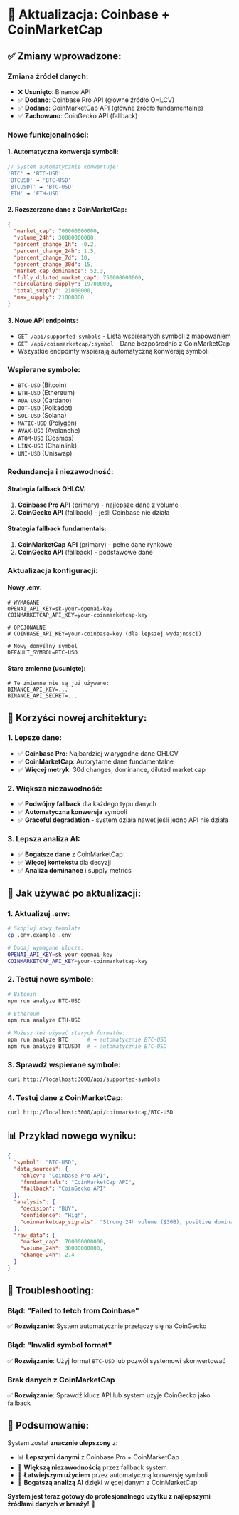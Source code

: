 # 🔄 Aktualizacja: Coinbase + CoinMarketCap

## ✅ **Zmiany wprowadzone:**

### **Zmiana źródeł danych:**
- ❌ **Usunięto**: Binance API
- ✅ **Dodano**: Coinbase Pro API (główne źródło OHLCV)
- ✅ **Dodano**: CoinMarketCap API (główne źródło fundamentalne)
- ✅ **Zachowano**: CoinGecko API (fallback)

### **Nowe funkcjonalności:**

#### **1. Automatyczna konwersja symboli:**
```javascript
// System automatycznie konwertuje:
'BTC' → 'BTC-USD'
'BTCUSD' → 'BTC-USD'
'BTCUSDT' → 'BTC-USD'
'ETH' → 'ETH-USD'
```

#### **2. Rozszerzone dane z CoinMarketCap:**
```json
{
  "market_cap": 700000000000,
  "volume_24h": 30000000000,
  "percent_change_1h": -0.2,
  "percent_change_24h": 1.5,
  "percent_change_7d": 10,
  "percent_change_30d": 15,
  "market_cap_dominance": 52.3,
  "fully_diluted_market_cap": 750000000000,
  "circulating_supply": 19700000,
  "total_supply": 21000000,
  "max_supply": 21000000
}
```

#### **3. Nowe API endpoints:**
- `GET /api/supported-symbols` - Lista wspieranych symboli z mapowaniem
- `GET /api/coinmarketcap/:symbol` - Dane bezpośrednio z CoinMarketCap
- Wszystkie endpointy wspierają automatyczną konwersję symboli

### **Wspierane symbole:**
- `BTC-USD` (Bitcoin)
- `ETH-USD` (Ethereum)
- `ADA-USD` (Cardano)
- `DOT-USD` (Polkadot)
- `SOL-USD` (Solana)
- `MATIC-USD` (Polygon)
- `AVAX-USD` (Avalanche)
- `ATOM-USD` (Cosmos)
- `LINK-USD` (Chainlink)
- `UNI-USD` (Uniswap)

### **Redundancja i niezawodność:**

#### **Strategia fallback OHLCV:**
1. **Coinbase Pro API** (primary) - najlepsze dane z volume
2. **CoinGecko API** (fallback) - jeśli Coinbase nie działa

#### **Strategia fallback fundamentals:**
1. **CoinMarketCap API** (primary) - pełne dane rynkowe
2. **CoinGecko API** (fallback) - podstawowe dane

### **Aktualizacja konfiguracji:**

#### **Nowy .env:**
```env
# WYMAGANE
OPENAI_API_KEY=sk-your-openai-key
COINMARKETCAP_API_KEY=your-coinmarketcap-key

# OPCJONALNE
# COINBASE_API_KEY=your-coinbase-key (dla lepszej wydajności)

# Nowy domyślny symbol
DEFAULT_SYMBOL=BTC-USD
```

#### **Stare zmienne (usunięte):**
```env
# Te zmienne nie są już używane:
BINANCE_API_KEY=...
BINANCE_API_SECRET=...
```

## 🎯 **Korzyści nowej architektury:**

### **1. Lepsze dane:**
- ✅ **Coinbase Pro**: Najbardziej wiarygodne dane OHLCV
- ✅ **CoinMarketCap**: Autorytarne dane fundamentalne
- ✅ **Więcej metryk**: 30d changes, dominance, diluted market cap

### **2. Większa niezawodność:**
- ✅ **Podwójny fallback** dla każdego typu danych
- ✅ **Automatyczna konwersja** symboli
- ✅ **Graceful degradation** - system działa nawet jeśli jedno API nie działa

### **3. Lepsza analiza AI:**
- ✅ **Bogatsze dane** z CoinMarketCap
- ✅ **Więcej kontekstu** dla decyzji
- ✅ **Analiza dominance** i supply metrics

## 🚀 **Jak używać po aktualizacji:**

### **1. Aktualizuj .env:**
```bash
# Skopiuj nowy template
cp .env.example .env

# Dodaj wymagane klucze:
OPENAI_API_KEY=sk-your-openai-key
COINMARKETCAP_API_KEY=your-coinmarketcap-key
```

### **2. Testuj nowe symbole:**
```bash
# Bitcoin
npm run analyze BTC-USD

# Ethereum
npm run analyze ETH-USD

# Możesz też używać starych formatów:
npm run analyze BTC      # → automatycznie BTC-USD
npm run analyze BTCUSDT  # → automatycznie BTC-USD
```

### **3. Sprawdź wspierane symbole:**
```bash
curl http://localhost:3000/api/supported-symbols
```

### **4. Testuj dane z CoinMarketCap:**
```bash
curl http://localhost:3000/api/coinmarketcap/BTC-USD
```

## 📊 **Przykład nowego wyniku:**

```json
{
  "symbol": "BTC-USD",
  "data_sources": {
    "ohlcv": "Coinbase Pro API",
    "fundamentals": "CoinMarketCap API",
    "fallback": "CoinGecko API"
  },
  "analysis": {
    "decision": "BUY",
    "confidence": "High",
    "coinmarketcap_signals": "Strong 24h volume ($30B), positive dominance trend (52.3%), healthy market cap growth"
  },
  "raw_data": {
    "market_cap": 700000000000,
    "volume_24h": 30000000000,
    "change_24h": 2.4
  }
}
```

## 🔧 **Troubleshooting:**

### **Błąd: "Failed to fetch from Coinbase"**
✅ **Rozwiązanie**: System automatycznie przełączy się na CoinGecko

### **Błąd: "Invalid symbol format"**
✅ **Rozwiązanie**: Użyj format `BTC-USD` lub pozwól systemowi skonwertować

### **Brak danych z CoinMarketCap**
✅ **Rozwiązanie**: Sprawdź klucz API lub system użyje CoinGecko jako fallback

## 🎉 **Podsumowanie:**

System został **znacznie ulepszony** z:
- 📊 **Lepszymi danymi** z Coinbase Pro + CoinMarketCap
- 🔄 **Większą niezawodnością** przez fallback system
- 🎯 **Łatwiejszym użyciem** przez automatyczną konwersję symboli
- 🧠 **Bogatszą analizą AI** dzięki więcej danym z CoinMarketCap

**System jest teraz gotowy do profesjonalnego użytku z najlepszymi źródłami danych w branży!** 🚀